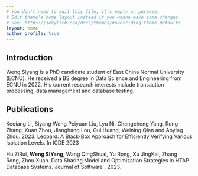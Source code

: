 ```yaml
---
# You don't need to edit this file, it's empty on purpose.
# Edit theme's home layout instead if you wanna make some changes
# See: https://jekyllrb.com/docs/themes/#overriding-theme-defaults
layout: home
author_profile: true
---
```


## Introduction

Weng Siyang is a PhD candidate student of East China Normal University (ECNU). He received a BS degree in Data Science and Engineering from ECNU in 2022. His current research interests include transaction processing, data management and database testing.

## Publications

Keqiang Li, Siyang Weng Peiyuan Liu, Lyu Ni, Chengcheng Yang, Rong Zhang, Xuan Zhou, Jianghang Lou, Gui Huang, Weining Qian and Aoying Zhou. 2023. Leopard: A Black-Box Approach for Efficiently Verifying Various Isolation Levels. In ICDE 2023

Hu ZiRui, **Weng SiYang**, Wang QingShuai, Yu Rong, Xu JingKai, Zhang Rong, Zhou Xuan. Data Sharing Model and Optimization Strategies in HTAP Database Systems. Journal of Software , 2023.